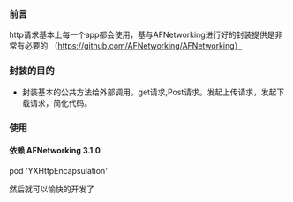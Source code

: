 ### 前言
http请求基本上每一个app都会使用，基与AFNetworking进行好的封装提供是非常有必要的 （https://github.com/AFNetworking/AFNetworking）
 

### 封装的目的
- 封装基本的公共方法给外部调用。get请求,Post请求。发起上传请求，发起下载请求，简化代码。

### 使用
#### 依赖  AFNetworking 3.1.0
  pod 'YXHttpEncapsulation'

然后就可以愉快的开发了
